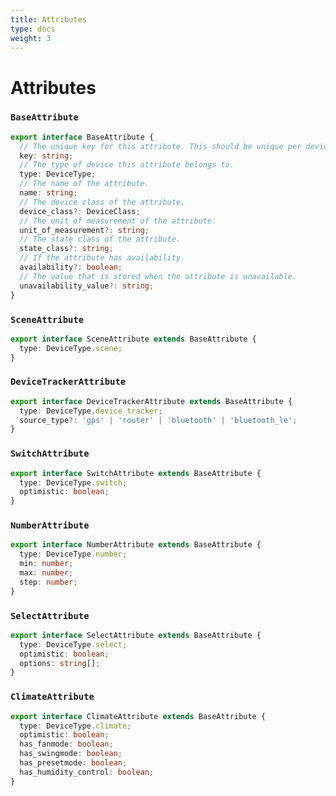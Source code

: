 ```yaml
---
title: Attributes
type: docs
weight: 3
---
```


# Attributes

### `BaseAttribute`

```typescript
export interface BaseAttribute {
  // The unique key for this attribute. This should be unique per device.
  key: string;
  // The type of device this attribute belongs to.
  type: DeviceType;
  // The name of the attribute.
  name: string;
  // The device class of the attribute.
  device_class?: DeviceClass;
  // The unit of measurement of the attribute.
  unit_of_measurement?: string;
  // The state class of the attribute.
  state_class?: string;
  // If the attribute has availability.
  availability?: boolean;
  // The value that is stored when the attribute is unavailable.
  unavailability_value?: string;
}
```

### `SceneAttribute`

```typescript
export interface SceneAttribute extends BaseAttribute {
  type: DeviceType.scene;
}
```

### `DeviceTrackerAttribute`
```typescript
export interface DeviceTrackerAttribute extends BaseAttribute {
  type: DeviceType.device_tracker;
  source_type?: 'gps' | 'router' | 'bluetooth' | 'bluetooth_le';
}
```

### `SwitchAttribute`
```typescript
export interface SwitchAttribute extends BaseAttribute {
  type: DeviceType.switch;
  optimistic: boolean;
}
```

### `NumberAttribute`
```typescript
export interface NumberAttribute extends BaseAttribute {
  type: DeviceType.number;
  min: number;
  max: number;
  step: number;
}
```

### `SelectAttribute`
```typescript
export interface SelectAttribute extends BaseAttribute {
  type: DeviceType.select;
  optimistic: boolean;
  options: string[];
}
```

### `ClimateAttribute`
```typescript
export interface ClimateAttribute extends BaseAttribute {
  type: DeviceType.climate;
  optimistic: boolean;
  has_fanmode: boolean;
  has_swingmode: boolean;
  has_presetmode: boolean;
  has_humidity_control: boolean;
}
```
